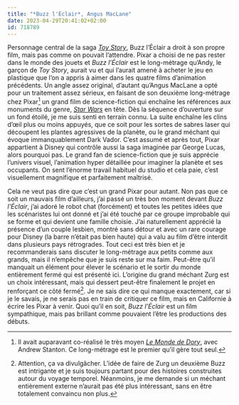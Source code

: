 ```yaml
---
title: "*Buzz l'Éclair*, Angus MacLane"
date: 2023-04-29T20:41:02+02:00
id: 718789 
---
```


Personnage central de la saga [*Toy Story*](https://voiretmanger.fr/saga/toy-story/), Buzz l’Éclair a droit à son propre film, mais pas comme on pouvait l’attendre. Pixar a choisi de ne pas rester dans le monde des jouets et *Buzz l’Éclair* est le long-métrage qu’Andy, le garçon de *Toy Story*, aurait vu et qui l’aurait amené à acheter le jeu en plastique que l’on a appris à aimer dans les quatre films d’animation précédents. Un angle assez original, d’autant qu’Angus MacLane a opté pour un traitement assez sérieux, en faisant de son deuxième long-métrage chez Pixar[^1] un grand film de science-fiction qui enchaîne les références aux monuments du genre, [*Star Wars*](https://voiretmanger.fr/saga/star-wars/) en tête. Dès la séquence d’ouverture sur un fond étoilé, je me suis senti en terrain connu. La suite enchaîne les clins d’œil plus ou moins appuyés, que ce soit pour les sortes de sabres laser qui découpent les plantes agressives de la planète, ou le grand méchant qui évoque immanquablement Dark Vador. C’est assumé et après tout, Pixar appartient à Disney qui contrôle aussi la saga imaginée par George Lucas, alors pourquoi pas. Le grand fan de science-fiction que je suis apprécie l’univers visuel, l’animation hyper détaillée pour imaginer la planète et ses occupants. On sent l’énorme travail habituel du studio et cela paie, c’est visuellement magnifique et parfaitement maîtrisé.

Cela ne veut pas dire que c’est un grand Pixar pour autant. Non pas que ce soit un mauvais film d’ailleurs, j’ai passé un très bon moment devant *Buzz l’Éclair*, j’ai adoré le robot chat (forcément) et toutes les petites idées que les scénaristes lui ont donné et j’ai été touché par ce groupe improbable qui se forme et qui devient une famille choisie. J’ai naturellement apprécié la présence d’un couple lesbien, montré sans détour et avec un rare courage pour Disney (la barre n’était pas bien haute) qui a valu au film d’être interdit dans plusieurs pays rétrogrades. Tout ceci est très bien et je recommanderais sans discuter le long-métrage aux petits comme aux grands, mais il n’empêche que je suis reste sur ma faim. Peut-être qu’il manquait un élément pour élever le scénario et le sortir du monde entièrement fermé qui est présenté ici. L’origine du grand méchant Zurg est un choix intéressant, mais qui dessert peut-être finalement le projet en renforçant ce côté fermé[^2]. Je ne sais dire ce qui manque exactement, car si je le savais, je ne serais pas en train de critiquer ce film, mais en Californie à écrire les Pixar à venir. Quoi qu’il en soit, *Buzz l’Éclair* est un film sympathique, mais pas brillant comme pouvaient l’être les productions des débuts. 

[^1]: Il avait auparavant co-réalisé le très moyen [*Le Monde de Dory*](https://voiretmanger.fr/monde-dory-stanton-maclane/), avec Andrew Stanton. Ce long-métrage est le premier qu’il gère tout seul.

[^2]: Attention, ça va divulgâcher. L’idée de faire de Zurg un deuxième Buzz est intrigante et je suis toujours partant pour des histoires construites autour du voyage temporel. Néanmoins, je me demande si un méchant entièrement externe n’aurait pas été plus intéressant, sans en être totalement convaincu non plus. 